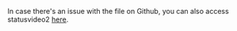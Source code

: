 In case there's an issue with the file on Github, you can also access statusvideo2 [here](https://drive.google.com/file/d/1IXiFMv5bcoK_uI-Rut3pbSm-62I1Eb_b/view).
